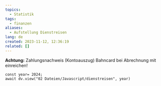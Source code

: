 ```yaml
---
topics:
  - Statistik
tags:
  - finanzen
aliases:
  - Aufstellung Dienstreisen
lang: de
created: 2023-11-12, 12:36:19
related: []
---
```

**Achtung:** Zahlungsnachweis (Kontoauszug) Bahncard bei Abrechnung mit einreichen!

```dataviewjs
const year= 2024;
await dv.view("02 Dateien/Javascript/dienstreisen", year)
```
